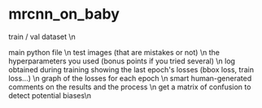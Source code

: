 # mrcnn_on_baby
train / val dataset \n

main python file \n
test images (that are mistakes or not) \n
the hyperparameters you used (bonus points if you tried several) \n
log obtained during training showing the last epoch's losses (bbox loss, train loss...) \n
graph of the losses for each epoch \n
smart human-generated comments on the results and the process \n
 get a matrix of confusion to detect potential biases\n
